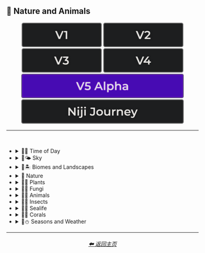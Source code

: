 <h2>🌲 Nature and Animals</h2>

<div align="center">

[<img src="/Images/Repo_Parts/Buttons/Version_Buttons/button_version_V1_inactive.webp?raw=true" alt="MidJourney V1" height="64" />](/Pages/MJ_V1/Style_Pages/Sphere/Nature_and_Animals.md)
[<img src="/Images/Repo_Parts/Buttons/Version_Buttons/button_version_V2_inactive.webp?raw=true" alt="MidJourney V2" height="64" />](/Pages/MJ_V2/Style_Pages/Sphere/Nature_and_Animals.md)
[<img src="/Images/Repo_Parts/Buttons/Version_Buttons/button_version_V3_inactive.webp?raw=true" alt="MidJourney V3" height="64" />](/Pages/MJ_V3/Style_Pages/Just_The_Style/Nature_and_Animals.md)
[<img src="/Images/Repo_Parts/Buttons/Version_Buttons/button_version_V4_inactive.webp?raw=true" alt="MidJourney V4" height="64" />](/Pages/MJ_V4/Style_Pages/Just_The_Style/Nature_and_Animals.md)
<br>
[<img src="/Images/Repo_Parts/Buttons/Version_Buttons/button_version_V5_Alpha_active_half.webp?raw=true" alt="MidJourney V5" height="64" />](/Pages/MJ_V5/Style_Pages/Just_The_Style/Nature_and_Animals.md)
[<img src="/Images/Repo_Parts/Buttons/Version_Buttons/button_version_niji_inactive_half.webp?raw=true" alt="Niji Journey" height="64" />](/Pages/Niji_Journey/Style_Pages/Nature_and_Animals.md)

</div>

<hr>
<br>


- <details><summary>🌲🌞 Time of Day</summary><p><div align="center">

    | Morning | Midday | Day |
    | :-: | :-: | :-: |
    | <img src="/Images/MJ_V5/V5_Alpha_1/Midjourney_Styles/Morning.webp?raw=true" width="256" /> | <img src="/Images/MJ_V5/V5_Alpha_1/Midjourney_Styles/Midday.webp?raw=true" width="256" /> | <img src="/Images/MJ_V5/V5_Alpha_1/Midjourney_Styles/Day.webp?raw=true" width="256" /> |

    <br>

    | Noon | Afternoon |
    | :-: | :-: |
    | <img src="/Images/MJ_V5/V5_Alpha_1/Midjourney_Styles/Noon.webp?raw=true" width="256" /> | <img src="/Images/MJ_V5/V5_Alpha_1/Midjourney_Styles/Afternoon.webp?raw=true" width="256" /> |

    <br>

    | Dusk | Night |
    | :-: | :-: |
    | <img src="/Images/MJ_V5/V5_Alpha_1/Midjourney_Styles/Dusk.webp?raw=true" width="256" /> | <img src="/Images/MJ_V5/V5_Alpha_1/Midjourney_Styles/Night.webp?raw=true" width="256" /> |

    <br>

    | Midnight | Twilight | Dawn |
    | :-: | :-: | :-: |
    | <img src="/Images/MJ_V5/V5_Alpha_1/Midjourney_Styles/Midnight.webp?raw=true" width="256" /> | <img src="/Images/MJ_V5/V5_Alpha_1/Midjourney_Styles/Twilight.webp?raw=true" width="256" /> | <img src="/Images/MJ_V5/V5_Alpha_1/Midjourney_Styles/Dawn.webp?raw=true" width="256" /> |
    
  </div></p></details>


- <details><summary>🌲🌤️ Sky</summary><p><div align="center">

    | Aurora | Aurorae | Auroral Light |
    | :-: | :-: | :-: |
    | <img src="/Images/MJ_V5/V5_Alpha_1/Midjourney_Styles/Aurora.webp?raw=true" width="256" /> | <img src="/Images/MJ_V5/V5_Alpha_1/Midjourney_Styles/Aurorae.webp?raw=true" width="256" /> | <img src="/Images/MJ_V5/V5_Alpha_1/Midjourney_Styles/Auroral_Light.webp?raw=true" width="256" /> |

    <br>
    
    | Aurora Borealis | Aurora Australis |
    | :-: | :-: |
    | <img src="/Images/MJ_V5/V5_Alpha_1/Midjourney_Styles/Aurora_Borealis.webp?raw=true" width="256" /> | <img src="/Images/MJ_V5/V5_Alpha_1/Midjourney_Styles/Aurora_Australis.webp?raw=true" width="256" /> |
    
    <br>
    
    | Northern Lights | Southern Lights |
    | :-: | :-: |
    | <img src="/Images/MJ_V5/V5_Alpha_1/Midjourney_Styles/Northern_Lights.webp?raw=true" width="256" /> | <img src="/Images/MJ_V5/V5_Alpha_1/Midjourney_Styles/Southern_Lights.webp?raw=true" width="256" /> |

    <br>
    
    | Zodiacal Light | Upper-Atmospheric Lightning |
    | :-: | :-: |
    | <img src="/Images/MJ_V5/V5_Alpha_1/Midjourney_Styles/Zodiacal_Light.webp?raw=true" width="256" /> | <img src="/Images/MJ_V5/V5_Alpha_1/Midjourney_Styles/Upper-Atmospheric_Lightning.webp?raw=true" width="256" /> |

  </div></p></details>


- <details><summary>🌲🏝 Biomes and Landscapes</summary><p><div align="center">

    | Biome | Landscape | Surroundings |
    | :-: | :-: | :-: |
    | <img src="/Images/MJ_V5/V5_Alpha_1/Midjourney_Styles/Biome.webp?raw=true" width="256" /> | <img src="/Images/MJ_V5/V5_Alpha_1/Midjourney_Styles/Landscape.webp?raw=true" width="256" /> | <img src="/Images/MJ_V5/V5_Alpha_1/Midjourney_Styles/Surroundings.webp?raw=true" width="256" /> |
    
    <br>
    
    | Setting | Settings |
    | :-: | :-: |
    | <img src="/Images/MJ_V5/V5_Alpha_1/Midjourney_Styles/Setting.webp?raw=true" width="256" /> | <img src="/Images/MJ_V5/V5_Alpha_1/Midjourney_Styles/Settings.webp?raw=true" width="256" /> |
    
    <br>

    | Woodland | Forest | Rainforest |
    | :-: | :-: | :-: |
    | <img src="/Images/MJ_V5/V5_Alpha_1/Midjourney_Styles/Woodland.webp?raw=true" width="256" /> | <img src="/Images/MJ_V5/V5_Alpha_1/Midjourney_Styles/Forest.webp?raw=true" width="256" /> | <img src="/Images/MJ_V5/V5_Alpha_1/Midjourney_Styles/Rainforest.webp?raw=true" width="256" /> |

    <br>

    | Coniferous Forest | Deciduous Forest |
    | :-: | :-: |
    | <img src="/Images/MJ_V5/V5_Alpha_1/Midjourney_Styles/Coniferous_Forest.webp?raw=true" width="256" /> | <img src="/Images/MJ_V5/V5_Alpha_1/Midjourney_Styles/Deciduous_Forest.webp?raw=true" width="256" /> |

    <br>

    | Jungle | Junglecore | Tropical |
    | :-: | :-: | :-: |
    | <img src="/Images/MJ_V5/V5_Alpha_1/Midjourney_Styles/Jungle.webp?raw=true" width="256" /> | <img src="/Images/MJ_V5/V5_Alpha_1/Midjourney_Styles/Junglecore.webp?raw=true" width="256" /> | <img src="/Images/MJ_V5/V5_Alpha_1/Midjourney_Styles/Tropical.webp?raw=true" width="256" /> |

    <br>

    | Scrubland | Shrubland | Heathland |
    | :-: | :-: | :-: |
    | <img src="/Images/MJ_V5/V5_Alpha_1/Midjourney_Styles/Scrubland.webp?raw=true" width="256" /> | <img src="/Images/MJ_V5/V5_Alpha_1/Midjourney_Styles/Shrubland.webp?raw=true" width="256" /> | <img src="/Images/MJ_V5/V5_Alpha_1/Midjourney_Styles/Heathland.webp?raw=true" width="256" /> |
    
    <br>
    
    | Thicket | Orchard | Chaparral |
    | :-: | :-: | :-: |
    | <img src="/Images/MJ_V5/V5_Alpha_1/Midjourney_Styles/Thicket.webp?raw=true" width="256" /> | <img src="/Images/MJ_V5/V5_Alpha_1/Midjourney_Styles/Orchard.webp?raw=true" width="256" /> | <img src="/Images/MJ_V5/V5_Alpha_1/Midjourney_Styles/Chaparral.webp?raw=true" width="256" /> |
    
    <br>
    
    | Park | Plains | Meadow |
    | :-: | :-: | :-: |
    | <img src="/Images/MJ_V5/V5_Alpha_1/Midjourney_Styles/Park.webp?raw=true" width="256" /> | <img src="/Images/MJ_V5/V5_Alpha_1/Midjourney_Styles/Plains.webp?raw=true" width="256" /> | <img src="/Images/MJ_V5/V5_Alpha_1/Midjourney_Styles/Meadow.webp?raw=true" width="256" /> |
    
    <br>
    
    | Grassland | Rangeland | Pasture |
    | :-: | :-: | :-: |
    | <img src="/Images/MJ_V5/V5_Alpha_1/Midjourney_Styles/Grassland.webp?raw=true" width="256" /> | <img src="/Images/MJ_V5/V5_Alpha_1/Midjourney_Styles/Rangeland.webp?raw=true" width="256" /> | <img src="/Images/MJ_V5/V5_Alpha_1/Midjourney_Styles/Pasture.webp?raw=true" width="256" /> |
    
    <br>
    
    | Prairie | Steppe |
    | :-: | :-: |
    | <img src="/Images/MJ_V5/V5_Alpha_1/Midjourney_Styles/Prairie.webp?raw=true" width="256" /> | <img src="/Images/MJ_V5/V5_Alpha_1/Midjourney_Styles/Steppe.webp?raw=true" width="256" /> |
    
    <br>
    
    | Valley | Foothills |
    | :-: | :-: |
    | <img src="/Images/MJ_V5/V5_Alpha_1/Midjourney_Styles/Valley.webp?raw=true" width="256" /> | <img src="/Images/MJ_V5/V5_Alpha_1/Midjourney_Styles/Foothills.webp?raw=true" width="256" /> |
    
    <br>
    
    | Grove | Mangrove |
    | :-: | :-: |
    | <img src="/Images/MJ_V5/V5_Alpha_1/Midjourney_Styles/Grove.webp?raw=true" width="256" /> | <img src="/Images/MJ_V5/V5_Alpha_1/Midjourney_Styles/Mangrove.webp?raw=true" width="256" /> |
    
    <br>
    
    | Swamp | Bayou | Bog |
    | :-: | :-: | :-: |
    | <img src="/Images/MJ_V5/V5_Alpha_1/Midjourney_Styles/Swamp.webp?raw=true" width="256" /> | <img src="/Images/MJ_V5/V5_Alpha_1/Midjourney_Styles/Bayou.webp?raw=true" width="256" /> | <img src="/Images/MJ_V5/V5_Alpha_1/Midjourney_Styles/Bog.webp?raw=true" width="256" /> |
    
    <br>
    
    | Marsh | Wetland |
    | :-: | :-: |
    | <img src="/Images/MJ_V5/V5_Alpha_1/Midjourney_Styles/Marsh.webp?raw=true" width="256" /> | <img src="/Images/MJ_V5/V5_Alpha_1/Midjourney_Styles/Wetland.webp?raw=true" width="256" /> |
    
    <br>
    
    | Muskeg | Fen |
    | :-: | :-: |
    | <img src="/Images/MJ_V5/V5_Alpha_1/Midjourney_Styles/Muskeg.webp?raw=true" width="256" /> | <img src="/Images/MJ_V5/V5_Alpha_1/Midjourney_Styles/Fen.webp?raw=true" width="256" /> |
    
    <br>
    
    | Tundra | Glacier |
    | :-: | :-: |
    | <img src="/Images/MJ_V5/V5_Alpha_1/Midjourney_Styles/Tundra.webp?raw=true" width="256" /> | <img src="/Images/MJ_V5/V5_Alpha_1/Midjourney_Styles/Glacier.webp?raw=true" width="256" /> |

    <br>

    | Arctic | Polar |
    | :-: | :-: |
    | <img src="/Images/MJ_V5/V5_Alpha_1/Midjourney_Styles/Arctic.webp?raw=true" width="256" /> | <img src="/Images/MJ_V5/V5_Alpha_1/Midjourney_Styles/Polar.webp?raw=true" width="256" /> |
    
    <br>

    | Desert | Desertwave | Dunes |
    | :-: | :-: | :-: |
    | <img src="/Images/MJ_V5/V5_Alpha_1/Midjourney_Styles/Desert.webp?raw=true" width="256" /> | <img src="/Images/MJ_V5/V5_Alpha_1/Midjourney_Styles/Desertwave.webp?raw=true" width="256" /> | <img src="/Images/MJ_V5/V5_Alpha_1/Midjourney_Styles/Dunes.webp?raw=true" width="256" /> |

    <br>
    
    | Mesa | Mesa Bryce |
    | :-: | :-: |
    | <img src="/Images/MJ_V5/V5_Alpha_1/Midjourney_Styles/Mesa.webp?raw=true" width="256" /> | <img src="/Images/MJ_V5/V5_Alpha_1/Midjourney_Styles/Mesa_Bryce.webp?raw=true" width="256" /> |

    <br>

    | Savanna | Dryland |
    | :-: | :-: |
    | <img src="/Images/MJ_V5/V5_Alpha_1/Midjourney_Styles/Savanna.webp?raw=true" width="256" /> | <img src="/Images/MJ_V5/V5_Alpha_1/Midjourney_Styles/Dryland.webp?raw=true" width="256" /> |
    
    <br>
    
    | Beach | Mediterranean |
    | :-: | :-: |
    | <img src="/Images/MJ_V5/V5_Alpha_1/Midjourney_Styles/Beach.webp?raw=true" width="256" /> | <img src="/Images/MJ_V5/V5_Alpha_1/Midjourney_Styles/Mediterranean.webp?raw=true" width="256" /> |

    <br>

    | Seaside | Sea | Deep Sea |
    | :-: | :-: | :-: |
    | <img src="/Images/MJ_V5/V5_Alpha_1/Midjourney_Styles/Seaside.webp?raw=true" width="256" /> | <img src="/Images/MJ_V5/V5_Alpha_1/Midjourney_Styles/Sea.webp?raw=true" width="256" /> | <img src="/Images/MJ_V5/V5_Alpha_1/Midjourney_Styles/Deep_Sea.webp?raw=true" width="256" /> |
    
    <br>

    | Ocean | Ocean Grunge | Aquascape |
    | :-: | :-: | :-: |
    | <img src="/Images/MJ_V5/V5_Alpha_1/Midjourney_Styles/Ocean.webp?raw=true" width="256" /> | <img src="/Images/MJ_V5/V5_Alpha_1/Midjourney_Styles/Ocean_Grunge.webp?raw=true" width="256" /> | <img src="/Images/MJ_V5/V5_Alpha_1/Midjourney_Styles/Aquascape.webp?raw=true" width="256" /> |

    <br>

    | Pond | Springs |
    | :-: | :-: |
    | <img src="/Images/MJ_V5/V5_Alpha_1/Midjourney_Styles/Pond.webp?raw=true" width="256" /> | <img src="/Images/MJ_V5/V5_Alpha_1/Midjourney_Styles/Springs.webp?raw=true" width="256" /> |

    <br>

    | River | Lake | Waterfall |
    | :-: | :-: | :-: |
    | <img src="/Images/MJ_V5/V5_Alpha_1/Midjourney_Styles/River.webp?raw=true" width="256" /> | <img src="/Images/MJ_V5/V5_Alpha_1/Midjourney_Styles/Lake.webp?raw=true" width="256" /> | <img src="/Images/MJ_V5/V5_Alpha_1/Midjourney_Styles/Waterfall.webp?raw=true" width="256" /> |
    
    <br>

    | Coral Reef | Reefwave | Kelp Forest |
    | :-: | :-: | :-: |
    | <img src="/Images/MJ_V5/V5_Alpha_1/Midjourney_Styles/Coral_Reef.webp?raw=true" width="256" /> | <img src="/Images/MJ_V5/V5_Alpha_1/Midjourney_Styles/Reefwave.webp?raw=true" width="256" /> | <img src="/Images/MJ_V5/V5_Alpha_1/Midjourney_Styles/Kelp_Forest.webp?raw=true" width="256" /> |

    <br>

    | Estuary | Floodplain | Hot Springs |
    | :-: | :-: | :-: |
    | <img src="/Images/MJ_V5/V5_Alpha_1/Midjourney_Styles/Estuary.webp?raw=true" width="256" /> | <img src="/Images/MJ_V5/V5_Alpha_1/Midjourney_Styles/Floodplain.webp?raw=true" width="256" /> | <img src="/Images/MJ_V5/V5_Alpha_1/Midjourney_Styles/Hot_Springs.webp?raw=true" width="256" /> |

    <br>

    | Canyon | Mountains | Elevation |
    | :-: | :-: | :-: |
    | <img src="/Images/MJ_V5/V5_Alpha_1/Midjourney_Styles/Canyon.webp?raw=true" width="256" /> | <img src="/Images/MJ_V5/V5_Alpha_1/Midjourney_Styles/Mountains.webp?raw=true" width="256" /> | <img src="/Images/MJ_V5/V5_Alpha_1/Midjourney_Styles/Elevation.webp?raw=true" width="256" /> |

    <br>

    | Crag | Cave |
    | :-: | :-: |
    | <img src="/Images/MJ_V5/V5_Alpha_1/Midjourney_Styles/Crag.webp?raw=true" width="256" /> | <img src="/Images/MJ_V5/V5_Alpha_1/Midjourney_Styles/Cave.webp?raw=true" width="256" /> |

    <br>

    | Volcano | Volcanic |
    | :-: | :-: |
    | <img src="/Images/MJ_V5/V5_Alpha_1/Midjourney_Styles/Volcano.webp?raw=true" width="256" /> | <img src="/Images/MJ_V5/V5_Alpha_1/Midjourney_Styles/Volcanic.webp?raw=true" width="256" /> |

    <br>
    
    | Wasteland |
    | :-: |
    | <img src="/Images/MJ_V5/V5_Alpha_1/Midjourney_Styles/Wasteland.webp?raw=true" width="256" /> |

  </div></p></details>


- <details><summary>🌲 Nature</summary><p><div align="center">

    | Nature | Naturecore | Natural |
    | :-: | :-: | :-: |
    | <img src="/Images/MJ_V5/V5_Alpha_1/Midjourney_Styles/Nature.webp?raw=true" width="256" /> | <img src="/Images/MJ_V5/V5_Alpha_1/Midjourney_Styles/Naturecore.webp?raw=true" width="256" /> | <img src="/Images/MJ_V5/V5_Alpha_1/Midjourney_Styles/Natural.webp?raw=true" width="256" /> |

    <br>

    | Botanical |
    | :-: |
    | <img src="/Images/MJ_V5/V5_Alpha_1/Midjourney_Styles/Botanical.webp?raw=true" width="256" /> |

    <br>

    | Atmosphere | Environment | Ozone |
    | :-: | :-: | :-: |
    | <img src="/Images/MJ_V5/V5_Alpha_1/Midjourney_Styles/Atmosphere.webp?raw=true" width="256" /> | <img src="/Images/MJ_V5/V5_Alpha_1/Midjourney_Styles/Environment.webp?raw=true" width="256" /> | <img src="/Images/MJ_V5/V5_Alpha_1/Midjourney_Styles/Ozone.webp?raw=true" width="256" /> |

    <br>

    | Bloom | Bloomcore | Flowercore |
    | :-: | :-: | :-: |
    | <img src="/Images/MJ_V5/V5_Alpha_1/Midjourney_Styles/Bloom.webp?raw=true" width="256" /> | <img src="/Images/MJ_V5/V5_Alpha_1/Midjourney_Styles/Bloomcore.webp?raw=true" width="256" /> | <img src="/Images/MJ_V5/V5_Alpha_1/Midjourney_Styles/Flowercore.webp?raw=true" width="256" /> |

    <br>

    | Mosscore | Mushroomcore |
    | :-: | :-: |
    | <img src="/Images/MJ_V5/V5_Alpha_1/Midjourney_Styles/Mosscore.webp?raw=true" width="256" /> | <img src="/Images/MJ_V5/V5_Alpha_1/Midjourney_Styles/Mushroomcore.webp?raw=true" width="256" /> |

    <br>

    | Earthcore | Organic | Lush |
    | :-: | :-: | :-: |
    | <img src="/Images/MJ_V5/V5_Alpha_1/Midjourney_Styles/Earthcore.webp?raw=true" width="256" /> | <img src="/Images/MJ_V5/V5_Alpha_1/Midjourney_Styles/Organic.webp?raw=true" width="256" /> | <img src="/Images/MJ_V5/V5_Alpha_1/Midjourney_Styles/Lush.webp?raw=true" width="256" /> |

    <br>
    
    | Garden | Japanese Garden |
    | :-: | :-: |
    | <img src="/Images/MJ_V5/V5_Alpha_1/Midjourney_Styles/Garden.webp?raw=true" width="256" /> | <img src="/Images/MJ_V5/V5_Alpha_1/Midjourney_Styles/Japanese_Garden.webp?raw=true" width="256" /> |
    
    <br>
    
    | Biopunk | Forestpunk | Groundcore |
    | :-: | :-: | :-: |
    | <img src="/Images/MJ_V5/V5_Alpha_1/Midjourney_Styles/Biopunk.webp?raw=true" width="256" /> | <img src="/Images/MJ_V5/V5_Alpha_1/Midjourney_Styles/Forestpunk.webp?raw=true" width="256" /> | <img src="/Images/MJ_V5/V5_Alpha_1/Midjourney_Styles/Groundcore.webp?raw=true" width="256" /> |
    
    <br>

    | Icepunk | Frostpunk | Stonepunk |
    | :-: | :-: | :-: |
    | <img src="/Images/MJ_V5/V5_Alpha_1/Midjourney_Styles/Icepunk.webp?raw=true" width="256" /> | <img src="/Images/MJ_V5/V5_Alpha_1/Midjourney_Styles/Frostpunk.webp?raw=true" width="256" /> | <img src="/Images/MJ_V5/V5_Alpha_1/Midjourney_Styles/Stonepunk.webp?raw=true" width="256" /> |
    
    <br>

    | Creature | Frogcore | Paleocore |
    | :-: | :-: | :-: |
    | <img src="/Images/MJ_V5/V5_Alpha_1/Midjourney_Styles/Creature.webp?raw=true" width="256" /> | <img src="/Images/MJ_V5/V5_Alpha_1/Midjourney_Styles/Frogcore.webp?raw=true" width="256" /> | <img src="/Images/MJ_V5/V5_Alpha_1/Midjourney_Styles/Paleocore.webp?raw=true" width="256" /> |

    <br>

    | Crowcore | Ravencore |
    | :-: | :-: |
    | <img src="/Images/MJ_V5/V5_Alpha_1/Midjourney_Styles/Crowcore.webp?raw=true" width="256" /> | <img src="/Images/MJ_V5/V5_Alpha_1/Midjourney_Styles/Ravencore.webp?raw=true" width="256" /> |
        
    <br>

    | Islandpunk | Seapunk | Selkiecore |
    | :-: | :-: | :-: |
    | <img src="/Images/MJ_V5/V5_Alpha_1/Midjourney_Styles/Islandpunk.webp?raw=true" width="256" /> | <img src="/Images/MJ_V5/V5_Alpha_1/Midjourney_Styles/Seapunk.webp?raw=true" width="256" /> | <img src="/Images/MJ_V5/V5_Alpha_1/Midjourney_Styles/Selkiecore.webp?raw=true" width="256" /> |

    <br>

    | Underwater | Nautical | Wetcore |
    | :-: | :-: | :-: |
    | <img src="/Images/MJ_V5/V5_Alpha_1/Midjourney_Styles/Underwater.webp?raw=true" width="256" /> | <img src="/Images/MJ_V5/V5_Alpha_1/Midjourney_Styles/Nautical.webp?raw=true" width="256" /> | <img src="/Images/MJ_V5/V5_Alpha_1/Midjourney_Styles/Wetcore.webp?raw=true" width="256" /> |

    <br>

    | Anthropomorphic | Nautical Nonsense |
    | :-: | :-: |
    | <img src="/Images/MJ_V5/V5_Alpha_1/Midjourney_Styles/Anthropomorphic.webp?raw=true" width="256" /> |<img src="/Images/MJ_V5/V5_Alpha_1/Midjourney_Styles/Nautical_Nonsense.webp?raw=true" width="256" /> |

    <br>

    | Solarpunk | Lunarpunk |
    | :-: | :-: |
    | <img src="/Images/MJ_V5/V5_Alpha_1/Midjourney_Styles/Solarpunk.webp?raw=true" width="256" /> | <img src="/Images/MJ_V5/V5_Alpha_1/Midjourney_Styles/Lunarpunk.webp?raw=true" width="256" /> |

  </div></p></details>


- <details><summary>🌲🌱 Plants</summary><p><div align="center">

    | Plant | Plants |
    | :-: | :-: |
    | <img src="/Images/MJ_V5/V5_Alpha_1/Midjourney_Styles/Plant.webp?raw=true" width="256" /> | <img src="/Images/MJ_V5/V5_Alpha_1/Midjourney_Styles/Plants.webp?raw=true" width="256" /> |

    <br>

    | Grass | Grassy | Tree |
    | :-: | :-: | :-: |
    | <img src="/Images/MJ_V5/V5_Alpha_1/Midjourney_Styles/Grass.webp?raw=true" width="256" /> | <img src="/Images/MJ_V5/V5_Alpha_1/Midjourney_Styles/Grassy.webp?raw=true" width="256" /> | <img src="/Images/MJ_V5/V5_Alpha_1/Midjourney_Styles/Tree.webp?raw=true" width="256" /> |
    
    <br>
    
    | Fern | Wheat | Aloe |
    | :-: | :-: | :-: |
    | <img src="/Images/MJ_V5/V5_Alpha_1/Midjourney_Styles/Fern.webp?raw=true" width="256" /> | <img src="/Images/MJ_V5/V5_Alpha_1/Midjourney_Styles/Wheat.webp?raw=true" width="256" /> | <img src="/Images/MJ_V5/V5_Alpha_1/Midjourney_Styles/Aloe.webp?raw=true" width="256" /> |
    
    <br>

    | Flowers | Floral | Vines |
    | :-: | :-: | :-: |
    | <img src="/Images/MJ_V5/V5_Alpha_1/Midjourney_Styles/Flowers.webp?raw=true" width="256" /> | <img src="/Images/MJ_V5/V5_Alpha_1/Midjourney_Styles/Floral.webp?raw=true" width="256" /> | <img src="/Images/MJ_V5/V5_Alpha_1/Midjourney_Styles/Vines.webp?raw=true" width="256" /> |
    
    <br>

    | Tulip | Rose | Lilac |
    | :-: | :-: | :-: |
    | <img src="/Images/MJ_V5/V5_Alpha_1/Midjourney_Styles/Tulip.webp?raw=true" width="256" /> | <img src="/Images/MJ_V5/V5_Alpha_1/Midjourney_Styles/Rose.webp?raw=true" width="256" /> | <img src="/Images/MJ_V5/V5_Alpha_1/Midjourney_Styles/Lilac.webp?raw=true" width="256" /> |

    <br>

    | Dandelion | Daffodil |
    | :-: | :-: |
    | <img src="/Images/MJ_V5/V5_Alpha_1/Midjourney_Styles/Dandelion.webp?raw=true" width="256" /> | <img src="/Images/MJ_V5/V5_Alpha_1/Midjourney_Styles/Daffodil.webp?raw=true" width="256" /> |

    <br>
    
    | Tree Bark | Branches | Leaves |
    | :-: | :-: | :-: |
    | <img src="/Images/MJ_V5/V5_Alpha_1/Midjourney_Styles/Tree_Bark.webp?raw=true" width="256" /> | <img src="/Images/MJ_V5/V5_Alpha_1/Midjourney_Styles/Branches.webp?raw=true" width="256" /> | <img src="/Images/MJ_V5/V5_Alpha_1/Midjourney_Styles/Leaves.webp?raw=true" width="256" /> |
    
    <br>
    
    | Pinecone | Acorn | Sapling |
    | :-: | :-: | :-: |
    | <img src="/Images/MJ_V5/V5_Alpha_1/Midjourney_Styles/Pinecone.webp?raw=true" width="256" /> | <img src="/Images/MJ_V5/V5_Alpha_1/Midjourney_Styles/Acorn.webp?raw=true" width="256" /> | <img src="/Images/MJ_V5/V5_Alpha_1/Midjourney_Styles/Sapling.webp?raw=true" width="256" /> |

    <br>
    
    | Moss | Hemp |
    | :-: | :-: |
    | <img src="/Images/MJ_V5/V5_Alpha_1/Midjourney_Styles/Moss.webp?raw=true" width="256" /> | <img src="/Images/MJ_V5/V5_Alpha_1/Midjourney_Styles/Hemp.webp?raw=true" width="256" /> |
    
    <br>

    | Cactus | Bamboo |
    | :-: | :-: |
    | <img src="/Images/MJ_V5/V5_Alpha_1/Midjourney_Styles/Cactus.webp?raw=true" width="256" /> | <img src="/Images/MJ_V5/V5_Alpha_1/Midjourney_Styles/Bamboo.webp?raw=true" width="256" /> |

    <br>
    
    | Straw | Straw-Bale |
    | :-: | :-: |
    | <img src="/Images/MJ_V5/V5_Alpha_1/Midjourney_Styles/Straw.webp?raw=true" width="256" /> | <img src="/Images/MJ_V5/V5_Alpha_1/Midjourney_Styles/Straw-Bale.webp?raw=true" width="256" /> |
    
    <br>
    
    | Hay | Hay-Bale |
    | :-: | :-: |
    | <img src="/Images/MJ_V5/V5_Alpha_1/Midjourney_Styles/Hay.webp?raw=true" width="256" /> | <img src="/Images/MJ_V5/V5_Alpha_1/Midjourney_Styles/Hay-Bale.webp?raw=true" width="256" /> |

    <br>
    
    | Lily Pad | Lily Pads | Water Lilies |
    | :-: | :-: | :-: |
    | <img src="/Images/MJ_V5/V5_Alpha_1/Midjourney_Styles/Lily_Pad.webp?raw=true" width="256" /> | <img src="/Images/MJ_V5/V5_Alpha_1/Midjourney_Styles/Lily_Pads.webp?raw=true" width="256" /> | <img src="/Images/MJ_V5/V5_Alpha_1/Midjourney_Styles/Water_Lilies.webp?raw=true" width="256" /> |

    <br>

    | Kelp | Seaweed |
    | :-: | :-: |
    | <img src="/Images/MJ_V5/V5_Alpha_1/Midjourney_Styles/Kelp.webp?raw=true" width="256" /> | <img src="/Images/MJ_V5/V5_Alpha_1/Midjourney_Styles/Seaweed.webp?raw=true" width="256" /> |

    <br>
    
    | Tendrils |
    | :-: |
    | <img src="/Images/MJ_V5/V5_Alpha_1/Midjourney_Styles/Tendrils.webp?raw=true" width="256" /> |

  </div></p></details>


- <details><summary>🌲🍄 Fungi</summary><p><div align="center">

    | Fungi | Mushroom | Mushrooms |
    | :-: | :-: | :-: |
    | <img src="/Images/MJ_V5/V5_Alpha_1/Midjourney_Styles/Fungi.webp?raw=true" width="256" /> | <img src="/Images/MJ_V5/V5_Alpha_1/Midjourney_Styles/Mushroom.webp?raw=true" width="256" /> | <img src="/Images/MJ_V5/V5_Alpha_1/Midjourney_Styles/Mushrooms.webp?raw=true" width="256" /> |
    
    <br>
    
    | Mycelium | Moldy |
    | :-: | :-: |
    | <img src="/Images/MJ_V5/V5_Alpha_1/Midjourney_Styles/Mycelium.webp?raw=true" width="256" /> | <img src="/Images/MJ_V5/V5_Alpha_1/Midjourney_Styles/Moldy.webp?raw=true" width="256" /> |
    
    <br>
    
    | Clathrus-Ruber | Amanita-Muscaria | Latticed-Stinkhorn |
    | :-: | :-: | :-: |
    | <img src="/Images/MJ_V5/V5_Alpha_1/Midjourney_Styles/Clathrus-Ruber.webp?raw=true" width="256" /> | <img src="/Images/MJ_V5/V5_Alpha_1/Midjourney_Styles/Amanita-Muscaria.webp?raw=true" width="256" /> | <img src="/Images/MJ_V5/V5_Alpha_1/Midjourney_Styles/Latticed-Stinkhorn.webp?raw=true" width="256" /> |
    
    <br>
    
    | Marasmius-Haematocephalus | Entoloma-Hochstetteri | Cyptotrama-Asprata |
    | :-: | :-: | :-: |
    | <img src="/Images/MJ_V5/V5_Alpha_1/Midjourney_Styles/Marasmius-Haematocephalus.webp?raw=true" width="256" /> | <img src="/Images/MJ_V5/V5_Alpha_1/Midjourney_Styles/Entoloma-Hochstetteri.webp?raw=true" width="256" /> | <img src="/Images/MJ_V5/V5_Alpha_1/Midjourney_Styles/Cyptotrama-Asprata.webp?raw=true" width="256" /> |
    
    <br>
    
    | Hygrocybe-Cantharellus | Favolaschia-Calocera | Tremella-Fuciformis |
    | :-: | :-: | :-: |
    | <img src="/Images/MJ_V5/V5_Alpha_1/Midjourney_Styles/Hygrocybe-Cantharellus.webp?raw=true" width="256" /> | <img src="/Images/MJ_V5/V5_Alpha_1/Midjourney_Styles/Favolaschia-Calocera.webp?raw=true" width="256" /> | <img src="/Images/MJ_V5/V5_Alpha_1/Midjourney_Styles/Tremella-Fuciformis.webp?raw=true" width="256" /> |

    
    <br>
    
    | Tremella-Mesenterica | Golden-Scruffy-Collybia | Cystoagaricus-Trisulphuratus |
    | :-: | :-: | :-: |
    | <img src="/Images/MJ_V5/V5_Alpha_1/Midjourney_Styles/Tremella-Mesenterica.webp?raw=true" width="256" /> | <img src="/Images/MJ_V5/V5_Alpha_1/Midjourney_Styles/Golden-Scruffy-Collybia.webp?raw=true" width="256" /> | <img src="/Images/MJ_V5/V5_Alpha_1/Midjourney_Styles/Cystoagaricus-Trisulphuratus.webp?raw=true" width="256" /> |

    <br>
    
    | Clavaria-Zollingeri | Chlorociboria | Mycena Acicula |
    | :-: | :-: | :-: |
    | <img src="/Images/MJ_V5/V5_Alpha_1/Midjourney_Styles/Clavaria-Zollingeri.webp?raw=true" width="256" /> | <img src="/Images/MJ_V5/V5_Alpha_1/Midjourney_Styles/Chlorociboria.webp?raw=true" width="256" /> | <img src="/Images/MJ_V5/V5_Alpha_1/Midjourney_Styles/Mycena_Acicula.webp?raw=true" width="256" /> |
    
    <br>
    
    | Lactarius-Indigo | Laccaria-Amethystina |
    | :-: | :-: |
    | <img src="/Images/MJ_V5/V5_Alpha_1/Midjourney_Styles/Lactarius-Indigo.webp?raw=true" width="256" /> | <img src="/Images/MJ_V5/V5_Alpha_1/Midjourney_Styles/Laccaria-Amethystina.webp?raw=true" width="256" /> |

  </div></p></details>


- <details><summary>🌲🐹 Animals</summary><p><div align="center">

    | Animal | Animals | Mammal |
    | :-: | :-: | :-: |
    | <img src="/Images/MJ_V5/V5_Alpha_1/Midjourney_Styles/Animal.webp?raw=true" width="256" /> | <img src="/Images/MJ_V5/V5_Alpha_1/Midjourney_Styles/Animals.webp?raw=true" width="256" /> | <img src="/Images/MJ_V5/V5_Alpha_1/Midjourney_Styles/Mammal.webp?raw=true" width="256" /> |

    <br>

    | Human | Humanoid | Humanoid-Forms |
    | :-: | :-: | :-: |
    | <img src="/Images/MJ_V5/V5_Alpha_1/Midjourney_Styles/Human.webp?raw=true" width="256" /> | <img src="/Images/MJ_V5/V5_Alpha_1/Midjourney_Styles/Humanoid.webp?raw=true" width="256" /> | <img src="/Images/MJ_V5/V5_Alpha_1/Midjourney_Styles/Humanoid-Forms.webp?raw=true" width="256" /> |
 
    <br>

    | Dragon | Dinosaur |
    | :-: | :-: |
    | <img src="/Images/MJ_V5/V5_Alpha_1/Midjourney_Styles/Dragon.webp?raw=true" width="256" /> | <img src="/Images/MJ_V5/V5_Alpha_1/Midjourney_Styles/Dinosaur.webp?raw=true" width="256" /> |
    
    <br>

    | Dog | Bulldog | Wolf |
    | :-: | :-: | :-: |
    | <img src="/Images/MJ_V5/V5_Alpha_1/Midjourney_Styles/Dog.webp?raw=true" width="256" /> | <img src="/Images/MJ_V5/V5_Alpha_1/Midjourney_Styles/Bulldog.webp?raw=true" width="256" /> | <img src="/Images/MJ_V5/V5_Alpha_1/Midjourney_Styles/Wolf.webp?raw=true" width="256" /> |

    <br>
    
    | Cat | Calico |
    | :-: | :-: |
    | <img src="/Images/MJ_V5/V5_Alpha_1/Midjourney_Styles/Cat.webp?raw=true" width="256" /> | <img src="/Images/MJ_V5/V5_Alpha_1/Midjourney_Styles/Calico.webp?raw=true" width="256" /> |
    
    <br>

    | Tiger | Leopard | Lion |
    | :-: | :-: | :-: |
    | <img src="/Images/MJ_V5/V5_Alpha_1/Midjourney_Styles/Tiger.webp?raw=true" width="256" /> | <img src="/Images/MJ_V5/V5_Alpha_1/Midjourney_Styles/Leopard.webp?raw=true" width="256" /> | <img src="/Images/MJ_V5/V5_Alpha_1/Midjourney_Styles/Lion.webp?raw=true" width="256" /> |

    <br>

    | Chihuahua | Corgi | Shih Tzu |
    | :-: | :-: | :-: |
    | <img src="/Images/MJ_V5/V5_Alpha_1/Midjourney_Styles/Chihuahua.webp?raw=true" width="256" /> | <img src="/Images/MJ_V5/V5_Alpha_1/Midjourney_Styles/Corgi.webp?raw=true" width="256" /> | <img src="/Images/MJ_V5/V5_Alpha_1/Midjourney_Styles/Shih_Tzu.webp?raw=true" width="256" /> |

    <br>
    
    | Cow | Horse | Zebra |
    | :-: | :-: | :-: |
    | <img src="/Images/MJ_V5/V5_Alpha_1/Midjourney_Styles/Cow.webp?raw=true" width="256" /> | <img src="/Images/MJ_V5/V5_Alpha_1/Midjourney_Styles/Horse.webp?raw=true" width="256" /> | <img src="/Images/MJ_V5/V5_Alpha_1/Midjourney_Styles/Zebra.webp?raw=true" width="256" /> |
    
    <br>
    
    | Deer | Fox |
    | :-: | :-: |
    | <img src="/Images/MJ_V5/V5_Alpha_1/Midjourney_Styles/Deer.webp?raw=true" width="256" /> | <img src="/Images/MJ_V5/V5_Alpha_1/Midjourney_Styles/Fox.webp?raw=true" width="256" /> |
    
    <br>
    
    | Elephant | Giraffe | Kangaroo |
    | :-: | :-: | :-: |
    | <img src="/Images/MJ_V5/V5_Alpha_1/Midjourney_Styles/Elephant.webp?raw=true" width="256" /> | <img src="/Images/MJ_V5/V5_Alpha_1/Midjourney_Styles/Giraffe.webp?raw=true" width="256" /> | <img src="/Images/MJ_V5/V5_Alpha_1/Midjourney_Styles/Kangaroo.webp?raw=true" width="256" /> |
    
    <br>
    
    | Pig | Porcupine |
    | :-: | :-: |
    | <img src="/Images/MJ_V5/V5_Alpha_1/Midjourney_Styles/Pig.webp?raw=true" width="256" /> | <img src="/Images/MJ_V5/V5_Alpha_1/Midjourney_Styles/Porcupine.webp?raw=true" width="256" /> |

    <br>
    
    | Sheep | Goat | Llama |
    | :-: | :-: | :-: |
    | <img src="/Images/MJ_V5/V5_Alpha_1/Midjourney_Styles/Sheep.webp?raw=true" width="256" /> | <img src="/Images/MJ_V5/V5_Alpha_1/Midjourney_Styles/Goat.webp?raw=true" width="256" /> | <img src="/Images/MJ_V5/V5_Alpha_1/Midjourney_Styles/Llama.webp?raw=true" width="256" /> |

    <br>
    
    | Bear | Grizzly Bear |
    | :-: | :-: |
    | <img src="/Images/MJ_V5/V5_Alpha_1/Midjourney_Styles/Bear.webp?raw=true" width="256" /> | <img src="/Images/MJ_V5/V5_Alpha_1/Midjourney_Styles/Grizzly_Bear.webp?raw=true" width="256" /> |

    <br>

    | Panda | Polar Bear |
    | :-: | :-: |
    | <img src="/Images/MJ_V5/V5_Alpha_1/Midjourney_Styles/Panda.webp?raw=true" width="256" /> | <img src="/Images/MJ_V5/V5_Alpha_1/Midjourney_Styles/Polar_Bear.webp?raw=true" width="256" /> |

    <br>
    
    | Monkey | Gorilla |
    | :-: | :-: |
    | <img src="/Images/MJ_V5/V5_Alpha_1/Midjourney_Styles/Monkey.webp?raw=true" width="256" /> | <img src="/Images/MJ_V5/V5_Alpha_1/Midjourney_Styles/Gorilla.webp?raw=true" width="256" /> |
    
    <br>
    
    | Bird | Dove | Parrot |
    | :-: | :-: | :-: |
    | <img src="/Images/MJ_V5/V5_Alpha_1/Midjourney_Styles/Bird.webp?raw=true" width="256" /> | <img src="/Images/MJ_V5/V5_Alpha_1/Midjourney_Styles/Dove.webp?raw=true" width="256" /> | <img src="/Images/MJ_V5/V5_Alpha_1/Midjourney_Styles/Parrot.webp?raw=true" width="256" /> |
    
    <br>
    
    | Crow | Eagle | Owl |
    | :-: | :-: | :-: |
    | <img src="/Images/MJ_V5/V5_Alpha_1/Midjourney_Styles/Crow.webp?raw=true" width="256" /> | <img src="/Images/MJ_V5/V5_Alpha_1/Midjourney_Styles/Eagle.webp?raw=true" width="256" /> | <img src="/Images/MJ_V5/V5_Alpha_1/Midjourney_Styles/Owl.webp?raw=true" width="256" /> |
    
    <br>
    
    | Flamingo | Peacock |
    | :-: | :-: |
    | <img src="/Images/MJ_V5/V5_Alpha_1/Midjourney_Styles/Flamingo.webp?raw=true" width="256" /> | <img src="/Images/MJ_V5/V5_Alpha_1/Midjourney_Styles/Peacock.webp?raw=true" width="256" /> |

    <br>
    
    | Duck | Goose | Turkey |
    | :-: | :-: | :-: |
    | <img src="/Images/MJ_V5/V5_Alpha_1/Midjourney_Styles/Duck.webp?raw=true" width="256" /> | <img src="/Images/MJ_V5/V5_Alpha_1/Midjourney_Styles/Goose.webp?raw=true" width="256" /> | <img src="/Images/MJ_V5/V5_Alpha_1/Midjourney_Styles/Turkey.webp?raw=true" width="256" /> |

    <br>
    
    | Guinea Pig | Capybara |
    | :-: | :-: |
    | <img src="/Images/MJ_V5/V5_Alpha_1/Midjourney_Styles/Guinea_Pig.webp?raw=true" width="256" /> | <img src="/Images/MJ_V5/V5_Alpha_1/Midjourney_Styles/Capybara.webp?raw=true" width="256" /> |

    <br>
    
    | Rabbit | Squirrel |
    | :-: | :-: |
    | <img src="/Images/MJ_V5/V5_Alpha_1/Midjourney_Styles/Rabbit.webp?raw=true" width="256" /> | <img src="/Images/MJ_V5/V5_Alpha_1/Midjourney_Styles/Squirrel.webp?raw=true" width="256" /> |
    
    <br>
    
    | Reptile | Snake |
    | :-: | :-: |
    | <img src="/Images/MJ_V5/V5_Alpha_1/Midjourney_Styles/Reptile.webp?raw=true" width="256" /> | <img src="/Images/MJ_V5/V5_Alpha_1/Midjourney_Styles/Snake.webp?raw=true" width="256" /> |
    
    <br>
    
    | Frog | Toad |
    | :-: | :-: |
    | <img src="/Images/MJ_V5/V5_Alpha_1/Midjourney_Styles/Frog.webp?raw=true" width="256" /> | <img src="/Images/MJ_V5/V5_Alpha_1/Midjourney_Styles/Toad.webp?raw=true" width="256" /> |
    
    <br>
    
    | Fish | Penguin |
    | :-: | :-: |
    | <img src="/Images/MJ_V5/V5_Alpha_1/Midjourney_Styles/Fish.webp?raw=true" width="256" /> | <img src="/Images/MJ_V5/V5_Alpha_1/Midjourney_Styles/Penguin.webp?raw=true" width="256" /> |

    <br>
    
    | Pegasus | Minotaur |
    | :-: | :-: |
    | <img src="/Images/MJ_V5/V5_Alpha_1/Midjourney_Styles/Pegasus.webp?raw=true" width="256" /> | <img src="/Images/MJ_V5/V5_Alpha_1/Midjourney_Styles/Minotaur.webp?raw=true" width="256" /> |

  </div></p></details>


- <details><summary>🌲🦋 Insects</summary><p><div align="center">

    | Worms | Earthworm | Sandworm |
    | :-: | :-: | :-: |
    | <img src="/Images/MJ_V5/V5_Alpha_1/Midjourney_Styles/Worms.webp?raw=true" width="256" /> | <img src="/Images/MJ_V5/V5_Alpha_1/Midjourney_Styles/Earthworm.webp?raw=true" width="256" /> | <img src="/Images/MJ_V5/V5_Alpha_1/Midjourney_Styles/Sandworm.webp?raw=true" width="256" /> |

    <br>

    | Caterpillar | Butterfly |
    | :-: | :-: |
    | <img src="/Images/MJ_V5/V5_Alpha_1/Midjourney_Styles/Caterpillar.webp?raw=true" width="256" /> | <img src="/Images/MJ_V5/V5_Alpha_1/Midjourney_Styles/Butterfly.webp?raw=true" width="256" /> |

    <br>
    
    | Ant | Bee | Grasshopper |
    | :-: | :-: | :-: |
    | <img src="/Images/MJ_V5/V5_Alpha_1/Midjourney_Styles/Ant.webp?raw=true" width="256" /> | <img src="/Images/MJ_V5/V5_Alpha_1/Midjourney_Styles/Bee.webp?raw=true" width="256" /> | <img src="/Images/MJ_V5/V5_Alpha_1/Midjourney_Styles/Grasshopper.webp?raw=true" width="256" /> |

  </div></p></details>


- <details><summary>🌲🦞 Sealife</summary><p><div align="center">

    | Sealife |
    | :-: |
    | <img src="/Images/MJ_V5/V5_Alpha_1/Midjourney_Styles/Sealife.webp?raw=true" width="256" /> |
    
    <br>

    | Jellyfish |
    | :-: |
    | <img src="/Images/MJ_V5/V5_Alpha_1/Midjourney_Styles/Jellyfish.webp?raw=true" width="256" /> |

    <br>
    
    | Fish | Zebrafish |
    | :-: | :-: |
    | <img src="/Images/MJ_V5/V5_Alpha_1/Midjourney_Styles/Fish.webp?raw=true" width="256" /> | <img src="/Images/MJ_V5/V5_Alpha_1/Midjourney_Styles/Zebrafish.webp?raw=true" width="256" /> |
    
    <br>
    
    | Whale | Shark |
    | :-: | :-: |
    | <img src="/Images/MJ_V5/V5_Alpha_1/Midjourney_Styles/Whale.webp?raw=true" width="256" /> | <img src="/Images/MJ_V5/V5_Alpha_1/Midjourney_Styles/Shark.webp?raw=true" width="256" /> |
    
    <br>
    
    | Turtle |
    | :-: |
    | <img src="/Images/MJ_V5/V5_Alpha_1/Midjourney_Styles/Turtle.webp?raw=true" width="256" /> |

    <br>
    
    | Clam | Oyster |
    | :-: | :-: |
    | <img src="/Images/MJ_V5/V5_Alpha_1/Midjourney_Styles/Clam.webp?raw=true" width="256" /> | <img src="/Images/MJ_V5/V5_Alpha_1/Midjourney_Styles/Oyster.webp?raw=true" width="256" /> |

    <br>
    
    | Sea Anemone | Sea Urchin |
    | :-: | :-: |
    | <img src="/Images/MJ_V5/V5_Alpha_1/Midjourney_Styles/Sea_Anemone.webp?raw=true" width="256" /> | <img src="/Images/MJ_V5/V5_Alpha_1/Midjourney_Styles/Sea_Urchin.webp?raw=true" width="256" /> |

    <br>

    | Crinoid |
    | :-: |
    | <img src="/Images/MJ_V5/V5_Alpha_1/Midjourney_Styles/Crinoid.webp?raw=true" width="256" /> |

    <br>
    
    | Fish-Eye | Blue-Pinkgill |
    | :-: | :-: |
    | <img src="/Images/MJ_V5/V5_Alpha_1/Midjourney_Styles/Fish-Eye.webp?raw=true" width="256" /> | <img src="/Images/MJ_V5/V5_Alpha_1/Midjourney_Styles/Blue-Pinkgill.webp?raw=true" width="256" /> |

  </div></p></details>



- <details><summary>🌲🐙 Corals</summary><p><div align="center">

    | Coral |
    | :-: |
    | <img src="/Images/MJ_V5/V5_Alpha_1/Midjourney_Styles/Coral.webp?raw=true" width="256" /> |
    
    <br>

    | Madrepora-Oculata | Zoanthid |
    | :-: | :-: |
    | <img src="/Images/MJ_V5/V5_Alpha_1/Midjourney_Styles/Madrepora-Oculata.webp?raw=true" width="256" /> | <img src="/Images/MJ_V5/V5_Alpha_1/Midjourney_Styles/Zoanthid.webp?raw=true" width="256" /> |

    <br>

    | Corynactis-Californica | Euphylliidae |
    | :-: | :-: |
    | <img src="/Images/MJ_V5/V5_Alpha_1/Midjourney_Styles/Corynactis-Californica.webp?raw=true" width="256" /> | <img src="/Images/MJ_V5/V5_Alpha_1/Midjourney_Styles/Euphylliidae.webp?raw=true" width="256" /> |

    <br>

    | Corynactis-Annulata | Caulastraea-Furcata |
    | :-: | :-: |
    | <img src="/Images/MJ_V5/V5_Alpha_1/Midjourney_Styles/Corynactis-Annulata.webp?raw=true" width="256" /> | <img src="/Images/MJ_V5/V5_Alpha_1/Midjourney_Styles/Caulastraea-Furcata.webp?raw=true" width="256" /> |

    <br>

    | Ricordea | Acropora-Secale |
    | :-: | :-: |
    | <img src="/Images/MJ_V5/V5_Alpha_1/Midjourney_Styles/Ricordea.webp?raw=true" width="256" /> | <img src="/Images/MJ_V5/V5_Alpha_1/Midjourney_Styles/Acropora-Secale.webp?raw=true" width="256" /> |

    <br>

    | Corynactis | Favites-Halicora | Favites-Pentagona |
    | :-: | :-: | :-: |
    | <img src="/Images/MJ_V5/V5_Alpha_1/Midjourney_Styles/Corynactis.webp?raw=true" width="256" /> | <img src="/Images/MJ_V5/V5_Alpha_1/Midjourney_Styles/Favites-Halicora.webp?raw=true" width="256" /> | <img src="/Images/MJ_V5/V5_Alpha_1/Midjourney_Styles/Favites-Pentagona.webp?raw=true" width="256" /> |

    <br>

    | Tubastraea-Faulkneri | Pseudodiploria-Strigosa |
    | :-: | :-: |
    | <img src="/Images/MJ_V5/V5_Alpha_1/Midjourney_Styles/Tubastraea-Faulkneri.webp?raw=true" width="256" /> | <img src="/Images/MJ_V5/V5_Alpha_1/Midjourney_Styles/Pseudodiploria-Strigosa.webp?raw=true" width="256" /> |

    <br>

    | Euphyllia-Ancora | Euphyllia-Divisa | Euphyllia-Glabrescens |
    | :-: | :-: | :-: |
    | <img src="/Images/MJ_V5/V5_Alpha_1/Midjourney_Styles/Euphyllia-Ancora.webp?raw=true" width="256" /> | <img src="/Images/MJ_V5/V5_Alpha_1/Midjourney_Styles/Euphyllia-Divisa.webp?raw=true" width="256" /> | <img src="/Images/MJ_V5/V5_Alpha_1/Midjourney_Styles/Euphyllia-Glabrescens.webp?raw=true" width="256" /> |

  </div></p></details>


- <details><summary>🌲⛄ Seasons and Weather</summary><p><div align="center">


    | Seasons | Spring | Summer |
    | :-: | :-: | :-: |
    | <img src="/Images/MJ_V5/V5_Alpha_1/Midjourney_Styles/Seasons.webp?raw=true" width="256" /> | <img src="/Images/MJ_V5/V5_Alpha_1/Midjourney_Styles/Spring.webp?raw=true" width="256" /> | <img src="/Images/MJ_V5/V5_Alpha_1/Midjourney_Styles/Summer.webp?raw=true" width="256" /> |
    
    <br>
    
    | Autumn | Winter |
    | :-: | :-: |
    | <img src="/Images/MJ_V5/V5_Alpha_1/Midjourney_Styles/Autumn.webp?raw=true" width="256" /> | <img src="/Images/MJ_V5/V5_Alpha_1/Midjourney_Styles/Winter.webp?raw=true" width="256" /> |

    <br>
    
    | Weather | Weathercore | Overcast |
    | :-: | :-: | :-: |
    | <img src="/Images/MJ_V5/V5_Alpha_1/Midjourney_Styles/Weather.webp?raw=true" width="256" /> | <img src="/Images/MJ_V5/V5_Alpha_1/Midjourney_Styles/Weathercore.webp?raw=true" width="256" /> | <img src="/Images/MJ_V5/V5_Alpha_1/Midjourney_Styles/Overcast.webp?raw=true" width="256" /> |

    <br>
    
    | Moonbow | Fogbow |
    | :-: | :-: |
    | <img src="/Images/MJ_V5/V5_Alpha_1/Midjourney_Styles/Moonbow.webp?raw=true" width="256" /> | <img src="/Images/MJ_V5/V5_Alpha_1/Midjourney_Styles/Fogbow.webp?raw=true" width="256" /> |

    <br>

    | Breeze | Wind |
    | :-: | :-: |
    | <img src="/Images/MJ_V5/V5_Alpha_1/Midjourney_Styles/Breeze.webp?raw=true" width="256" /> | <img src="/Images/MJ_V5/V5_Alpha_1/Midjourney_Styles/Wind.webp?raw=true" width="256" /> |

    <br>

    | Rain | Downpour |
    | :-: | :-: |
    | <img src="/Images/MJ_V5/V5_Alpha_1/Midjourney_Styles/Rain.webp?raw=true" width="256" /> | <img src="/Images/MJ_V5/V5_Alpha_1/Midjourney_Styles/Downpour.webp?raw=true" width="256" /> |

    <br>

    | Sleet | Snow | Hail |
    | :-: | :-: | :-: |
    | <img src="/Images/MJ_V5/V5_Alpha_1/Midjourney_Styles/Sleet.webp?raw=true" width="256" /> | <img src="/Images/MJ_V5/V5_Alpha_1/Midjourney_Styles/Snow.webp?raw=true" width="256" /> | <img src="/Images/MJ_V5/V5_Alpha_1/Midjourney_Styles/Hail.webp?raw=true" width="256" /> |

    <br>

    | Lightning | Lightning Bolt |
    | :-: | :-: |
    | <img src="/Images/MJ_V5/V5_Alpha_1/Midjourney_Styles/Lightning.webp?raw=true" width="256" /> | <img src="/Images/MJ_V5/V5_Alpha_1/Midjourney_Styles/Lightning_Bolt.webp?raw=true" width="256" /> |

    <br>

    | Lightningwave | Thunderbolt |
    | :-: | :-: |
    | <img src="/Images/MJ_V5/V5_Alpha_1/Midjourney_Styles/Lightningwave.webp?raw=true" width="256" /> | <img src="/Images/MJ_V5/V5_Alpha_1/Midjourney_Styles/Thunderbolt.webp?raw=true" width="256" /> |

    <br>

    | Hurricane | Tornado | Microburst |
    | :-: | :-: | :-: |
    | <img src="/Images/MJ_V5/V5_Alpha_1/Midjourney_Styles/Hurricane.webp?raw=true" width="256" /> | <img src="/Images/MJ_V5/V5_Alpha_1/Midjourney_Styles/Tornado.webp?raw=true" width="256" /> | <img src="/Images/MJ_V5/V5_Alpha_1/Midjourney_Styles/Microburst.webp?raw=true" width="256" /> |

    <br>

    | Storm | Stormy |
    | :-: | :-: |
    | <img src="/Images/MJ_V5/V5_Alpha_1/Midjourney_Styles/Storm.webp?raw=true" width="256" /> | <img src="/Images/MJ_V5/V5_Alpha_1/Midjourney_Styles/Stormy.webp?raw=true" width="256" /> |

    <br>

    | Sandstorm |
    | :-: |
    | <img src="/Images/MJ_V5/V5_Alpha_1/Midjourney_Styles/Sandstorm.webp?raw=true" width="256" /> |

    <br>

    | Heat | Heatwave | Eruption |
    | :-: | :-: | :-: |
    | <img src="/Images/MJ_V5/V5_Alpha_1/Midjourney_Styles/Heat.webp?raw=true" width="256" /> | <img src="/Images/MJ_V5/V5_Alpha_1/Midjourney_Styles/Heatwave.webp?raw=true" width="256" /> | <img src="/Images/MJ_V5/V5_Alpha_1/Midjourney_Styles/Eruption.webp?raw=true" width="256" /> |

    <br>

    | Tsunami | Flood | Flooded |
    | :-: | :-: | :-: |
    | <img src="/Images/MJ_V5/V5_Alpha_1/Midjourney_Styles/Tsunami.webp?raw=true" width="256" /> | <img src="/Images/MJ_V5/V5_Alpha_1/Midjourney_Styles/Flood.webp?raw=true" width="256" /> | <img src="/Images/MJ_V5/V5_Alpha_1/Midjourney_Styles/Flooded.webp?raw=true" width="256" /> |

    <br>

    | Frozen-in-Time Photograph |
    | :-: |
    | <img src="/Images/MJ_V5/V5_Alpha_1/Midjourney_Styles/Frozen-in-Time_Photograph.webp?raw=true" width="256" /> |

  </div></p></details>

<hr>
<div align="center">
    <h6><a href="/README.md">⬅ 返回主页</a></h6>
</div>